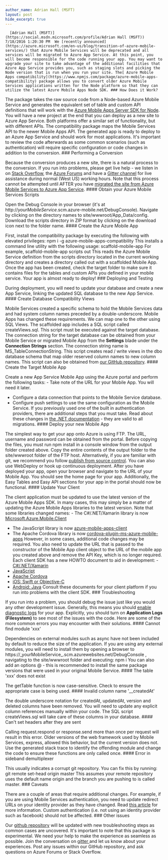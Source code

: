 ```yaml
---
author_name: Adrian Hall (MSFT)
layout: post
hide_excerpt: true
---
```

      [Adrian Hall (MSFT)](https://social.msdn.microsoft.com/profile/Adrian Hall (MSFT))  7/18/2016 1:20:30 PM  We [recently announced](https://azure.microsoft.com/en-us/blog/transition-of-azure-mobile-services/) that Azure Mobile Services will be deprecated and all services will be migrated to Azure App Service. At this point, you will become responsible for the code running your app. You may want to upgrade your site to take advantage of the additional facilities that Azure App Service provides you, such as staging slots and picking the Node version that is run when you run your site. The[ Azure Mobile Apps compatibility](https://www.npmjs.com/package/azure-mobile-apps-compatibility) package allows you to convert older Azure Mobile Services applications written for the Node platform so that they can utilize the latest Azure Mobile Apps Node SDK. ### How Does it Work?

 The package takes the raw source code from a Node-based Azure Mobile Service and generates the equivalent set of table and custom API definitions that will work with the [Azure Mobile Apps Server SDK for Node](https://www.npmjs.com/package/azure-mobile-apps). You will have a new project at the end that you can deploy as a new site to Azure App Service. Both platforms offer a similar set of functionality, but with different APIs. The compatibility package maps the Mobile Services API to the newer Mobile Apps API. The generated app is ready to deploy to an Azure App Service and should work for most applications. It's important to review the code afterwards as some common scenarios (such as authentication) will require specific configuration or code changes in addition to the conversion. ### Performing a Conversion

 Because the conversion produces a new site, there is a natural process to the conversion. If you run into problems, please get live help - we listen in on [Stack Overflow](http://stackoverflow.com/), the [Azure Forums](https://social.msdn.microsoft.com/forums/azure/en-US/home?forum=azuremobile) and have a [Gitter channel](https://gitter.im/Azure/azure-mobile-apps-node) for live assistance during normal (West US) working hours. Note that this process cannot be attempted until AFTER you have [migrated the site from Azure Mobile Services to Azure App Service](https://azure.microsoft.com/en-us/documentation/articles/app-service-mobile-migrating-from-mobile-services/). #### Obtain your Azure Mobile Services Scripts

 Open the Debug Console in your browser (it's at http://*yourMobileService*.scm.azure-mobile.net/DebugConsole). Navigate by clicking on the directory names to site/wwwroot/App\_Data/config. Download the scripts directory in ZIP format by clicking on the download icon next to the folder name. #### Create the Azure Mobile App

 First, install the compatibility package by executing the following with elevated privileges: npm i -g azure-mobile-apps-compatibility This installs a command line utility with the following usage: scaffold-mobile-app <inputPath> <outputPath> For example, scaffold-mobile-app scripts out This reads the Azure Mobile Service definition from the scripts directory located in the current working directory and creates a directory called out with a scaffolded Mobile App. Once the app has been created, check the target folder to make sure it contains files for the tables and custom APIs you defined in your mobile service. Your app is almost ready to deploy! ### Deploying and Testing

 During deployment, you will need to update your database and create a new App Service, linking the updated SQL database to the new App Service. #### Create Database Compatibility Views

 Mobile Services created a specific schema to hold the Mobile Services data and had system column names preceded by a double-underscore. Mobile Apps has changed these requirements. We can map one to the other using SQL Views. The scaffolded app includes a SQL script called createViews.sql. This script must be executed against the target database. The connection string for the target database can be obtained from your Mobile Service or migrated Mobile App from the **Settings** blade under the **Connection Strings** section. The connection string name is MS\_TableConnectionString. This script creates read / write views in the dbo database schema that map older reserved column names to new column names. This script can also be obtained from [our GitHub repository](https://raw.githubusercontent.com/Azure/azure-mobile-apps-node-compatibility/master/static/createViews.sql). #### Create the Target Mobile App

 Create a new App Service Mobile App using the Azure portal and perform the following tasks:  - Take note of the URL for your Mobile App. You will need it later.
 - Configure a data connection that points to the Mobile Service database.
 - Configure push settings to use the same configuration as the Mobile Service.
  If you previously used one of the built in authentication providers, there are additional steps that you must take. Read about these changes in [the .NET documentation](https://azure.microsoft.com/en-us/documentation/articles/app-service-mobile-net-upgrading-from-mobile-services/#authentication) - they are valid to all migrations. #### Deploy your new Mobile App

 The simplest way to get your app onto Azure is using FTP. The URL, username and password can be obtained from the portal. Before copying the files, you must run npm install in a console window from the output folder created above. Copy the entire contents of the output folder to the site/wwwroot folder of the FTP host. Alternatively, if you are familiar with git, we recommend you follow [publish from source control](https://azure.microsoft.com/en-us/documentation/articles/web-sites-publish-source-control/). You can also use WebDeploy or hook up continuous deployment. After you have deployed your app, open your browser and navigate to the URL of your Mobile App. You should see the home page for your app. Additionally, the Easy Tables and Easy API sections for your app in the portal should now be functional. #### Update Your Client

 The client application must be updated to use the latest version of the Azure Mobile Apps SDK. In many cases, this may simply be a matter of updating the Azure Mobile Apps libraries to the latest version. Note that some libraries changed names:  - The C#/.NET/Xamarin library is now [Microsoft.Azure.Mobile.Client](https://www.nuget.org/packages/Microsoft.Azure.Mobile.Client/)
 - The JavaScript library is now [azure-mobile-apps-client](https://www.npmjs.com/package/azure-mobile-apps-client)
 - The Apache Cordova library is now [cordova-plugin-ms-azure-mobile-apps](https://www.npmjs.com/package/cordova-plugin-ms-azure-mobile-apps)
  However, in some cases, additional code changes may be required. You also need to update the URL that is passed to the constructor of the Mobile App client object to the URL of the mobile app you created above and remove the API Key, which is no longer required. Each client SDK has a new HOWTO document to aid in development:  - [C#/.NET/Xamarin](https://azure.microsoft.com/en-us/documentation/articles/app-service-mobile-dotnet-how-to-use-client-library/)
 - [JavaScript](https://azure.microsoft.com/en-us/documentation/articles/app-service-mobile-html-how-to-use-client-library/)
 - [Apache Cordova](https://azure.microsoft.com/en-us/documentation/articles/app-service-mobile-cordova-how-to-use-client-library/)
 - [iOS: Swift or Objective-C](https://azure.microsoft.com/en-us/documentation/articles/app-service-mobile-ios-how-to-use-client-library/)
 - [Android: Java](https://azure.microsoft.com/en-us/documentation/articles/app-service-mobile-android-how-to-use-client-library/)
  Consult these documents for your client platform if you run into problems with the client SDK. ### Troubleshooting

 If you run into a problem, you should debug the issue just like you would any other development issue. Generally, this means you should [enable diagnostic logs](https://azure.microsoft.com/en-us/documentation/articles/web-sites-enable-diagnostic-log/) for your app. Explicitly, you should turn on **Application Logs (Filesystem)** to see most of the issues with the code. Here are some of the more common errors you may encounter with their solutions. #### Cannot find module 'xxx'

 Dependencies on external modules such as async have not been included by default to reduce the size of the application. If you are using any external modules, you will need to install them by opening a browser to https://\_yourMobileService\_.scm.azurewebsites.net/DebugConsole , navigating to the site/wwwroot folder and executing: npm i <module name> You can also add an options @<version> - this is recommended to install the same package versions that were used in your original Mobile Service. #### The table 'xxx' does not exist

 The getTable function is now case-sensitive. Check to ensure the appropriate case is being used. #### Invalid column name '\_\_createdAt'

 The double underscore notation for createdAt, updatedAt, version and deleted columns have been removed. You will need to update any explicit column references manually within your code. The SQL script createViews.sql will take care of these columns in your database. #### Can't set headers after they are sent

 Calling request.respond or response.send more than once per request will result in this error. Older versions of the web framework used by Mobile Services, express, allowed this behavior, but the current version does not. Use the generated stack trace to identify the offending module and change the code to ensure these functions are only called once. #### Error in sideband demultiplexer

 This usually indicates a corrupt git repository. You can fix this by running: git remote set-head origin master This assumes your remote repository uses the default name origin and the branch you are pushing to is called master. ### Caveats

 There are a couple of areas that require additional changes. For example, if you are using Mobile Services authentication, you need to update redirect URLs on your identity provider as they have changed. Read [this article](https://azure.microsoft.com/en-us/documentation/articles/app-service-mobile-net-upgrading-from-mobile-services/#authentication) for more information. Custom authentication (i.e. not using an identity provider such as facebook) should not be affected. ### Other issues

 Our [github repository](https://github.com/Azure/azure-mobile-apps-node-compatibility) will be updated with new troubleshooting steps as common cases are uncovered. It's important to note that this package is experimental. We need your help to make the experience as seamless as possible. Join the conversation on [gitter ](https://gitter.im/Azure/azure-mobile-apps-node)and let us know about your experiences. Post any issues within our GitHub repository, and ask questions on Azure Forums or Stack Overflow.      